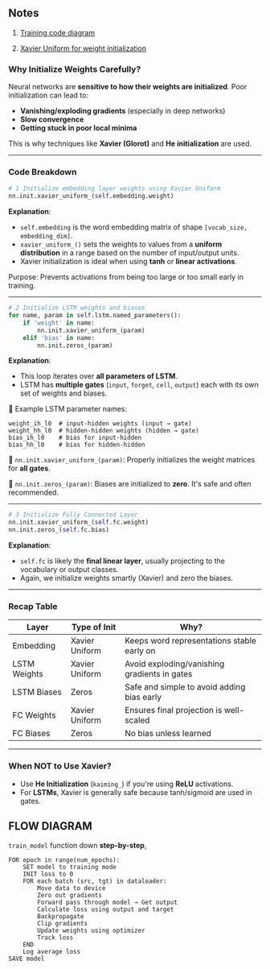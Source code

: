 ## Notes

1. [Training code diagram](300-days-challenge/day002/modeltrainingflow.md)

2. [Xavier Uniform for weight initialization](300-days-challenge/day002/xavierUniform.md)


###  Why Initialize Weights Carefully?

Neural networks are **sensitive to how their weights are initialized**. Poor initialization can lead to:

* **Vanishing/exploding gradients** (especially in deep networks)
* **Slow convergence**
* **Getting stuck in poor local minima**

This is why techniques like **Xavier (Glorot)** and **He initialization** are used.

---

### Code Breakdown

```python
# 1️ Initialize embedding layer weights using Xavier Uniform
nn.init.xavier_uniform_(self.embedding.weight)
```

 **Explanation**:

* `self.embedding` is the word embedding matrix of shape `[vocab_size, embedding_dim]`.
* `xavier_uniform_()` sets the weights to values from a **uniform distribution** in a range based on the number of input/output units.
* Xavier initialization is ideal when using **tanh** or **linear activations**.

 Purpose: Prevents activations from being too large or too small early in training.

---

```python
# 2️ Initialize LSTM weights and biases
for name, param in self.lstm.named_parameters():
    if 'weight' in name:
        nn.init.xavier_uniform_(param)
    elif 'bias' in name:
        nn.init.zeros_(param)
```

 **Explanation**:

* This loop iterates over **all parameters of LSTM**.
* LSTM has **multiple gates** (`input`, `forget`, `cell`, `output`) each with its own set of weights and biases.

🔹 Example LSTM parameter names:

```
weight_ih_l0  # input-hidden weights (input → gate)
weight_hh_l0  # hidden-hidden weights (hidden → gate)
bias_ih_l0    # bias for input-hidden
bias_hh_l0    # bias for hidden-hidden
```

🔹 `nn.init.xavier_uniform_(param)`: Properly initializes the weight matrices for **all gates**.

🔹 `nn.init.zeros_(param)`: Biases are initialized to **zero**. It's safe and often recommended.

---

```python
# 3️ Initialize Fully Connected Layer
nn.init.xavier_uniform_(self.fc.weight)
nn.init.zeros_(self.fc.bias)
```

 **Explanation**:

* `self.fc` is likely the **final linear layer**, usually projecting to the vocabulary or output classes.
* Again, we initialize weights smartly (Xavier) and zero the biases.

---

###  Recap Table

| Layer        | Type of Init   | Why?                                         |
| ------------ | -------------- | -------------------------------------------- |
| Embedding    | Xavier Uniform | Keeps word representations stable early on   |
| LSTM Weights | Xavier Uniform | Avoid exploding/vanishing gradients in gates |
| LSTM Biases  | Zeros          | Safe and simple to avoid adding bias early   |
| FC Weights   | Xavier Uniform | Ensures final projection is well-scaled      |
| FC Biases    | Zeros          | No bias unless learned                       |

---

###  When NOT to Use Xavier?

* Use **He Initialization** (`kaiming_`) if you're using **ReLU** activations.
* For **LSTMs**, Xavier is generally safe because tanh/sigmoid are used in gates.





##  FLOW DIAGRAM
 `train_model` function down **step-by-step**, 

```
FOR epoch in range(num_epochs):
    SET model to training mode
    INIT loss to 0
    FOR each batch (src, tgt) in dataloader:
        Move data to device
        Zero out gradients
        Forward pass through model → Get output
        Calculate loss using output and target
        Backpropagate
        Clip gradients
        Update weights using optimizer
        Track loss
    END
    Log average loss
SAVE model
```

